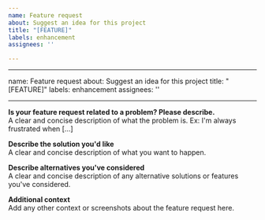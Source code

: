 ```yaml
---
name: Feature request
about: Suggest an idea for this project
title: "[FEATURE]"
labels: enhancement
assignees: ''

---
```


---
name: Feature request
about: Suggest an idea for this project
title: "[FEATURE]"
labels: enhancement
assignees: ''

---

**Is your feature request related to a problem? Please describe.**  
A clear and concise description of what the problem is. Ex: I'm always frustrated when [...]

**Describe the solution you'd like**  
A clear and concise description of what you want to happen.

**Describe alternatives you've considered**  
A clear and concise description of any alternative solutions or features you've considered.

**Additional context**  
Add any other context or screenshots about the feature request here.
